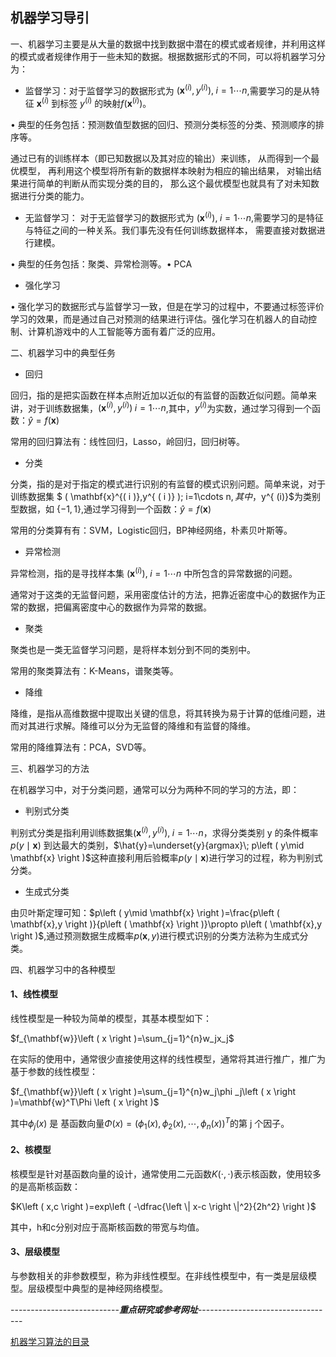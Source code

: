 ## 机器学习导引

一、机器学习主要是从大量的数据中找到数据中潜在的模式或者规律，并利用这样的模式或者规律作用于一些未知的数据。根据数据形式的不同，可以将机器学习分为：

- 监督学习：对于监督学习的数据形式为 $\left ( \mathbf{x}^{\left ( i \right )},y^{\left ( i \right )} \right ),\; i=1\cdots n$,需要学习的是从特征 $\mathbf{x}^{\left ( i \right )}$ 到标签 $y^{\left ( i \right )}$ 的映射$f\left ( \mathbf{x}^{\left ( i \right )} \right )$。

• 典型的任务包括：预测数值型数据的回归、预测分类标签的分类、预测顺序的排序等。

通过已有的训练样本（即已知数据以及其对应的输出）来训练， 从而得到一个最优模型， 再利用这个模型将所有新的数据样本映射为相应的输出结果， 对输出结果进行简单的判断从而实现分类的目的， 那么这个最优模型也就具有了对未知数据进行分类的能力。

- 无监督学习： 对于无监督学习的数据形式为 $\left ( \mathbf{x}^{\left ( i \right )} \right ),\; i=1\cdots n$,需要学习的是特征与特征之间的一种关系。我们事先没有任何训练数据样本， 需要直接对数据进行建模。

• 典型的任务包括：聚类、异常检测等。• PCA

- 强化学习

• 强化学习的数据形式与监督学习一致，但是在学习的过程中，不要通过标签评价学习的效果，而是通过自己对预测的结果进行评估。强化学习在机器人的自动控制、计算机游戏中的人工智能等方面有着广泛的应用。

二、机器学习中的典型任务

- 回归

回归，指的是把实函数在样本点附近加以近似的有监督的函数近似问题。简单来讲，对于训练数据集，$\left ( \mathbf{x}^{\left ( i \right )},y^{\left ( i \right )} \right )\; i=1\cdots n$,其中，$y^{ ( i  )}$为实数，通过学习得到一个函数：$\hat{y}=f\left ( \mathbf{x} \right )$

常用的回归算法有：线性回归，Lasso，岭回归，回归树等。

- 分类

分类，指的是对于指定的模式进行识别的有监督的模式识别问题。简单来说，对于训练数据集 $ ( \mathbf{x}^{( i )},y^{ ( i )} )\; i=1\cdots n$,其中，$y^{ (i)}$为类别型数据，如 $\{ -1,1 \}$,通过学习得到一个函数：$\hat{y}=f ( \mathbf{x} )$

常用的分类算有有：SVM，Logistic回归，BP神经网络，朴素贝叶斯等。

- 异常检测

异常检测，指的是寻找样本集 $\left ( \mathbf{x}^{\left ( i \right )} \right ),\; i=1\cdots n$ 中所包含的异常数据的问题。

通常对于这类的无监督问题，采用密度估计的方法，把靠近密度中心的数据作为正常的数据，把偏离密度中心的数据作为异常的数据。

- 聚类

聚类也是一类无监督学习问题，是将样本划分到不同的类别中。

常用的聚类算法有：K-Means，谱聚类等。

- 降维

降维，是指从高维数据中提取出关键的信息，将其转换为易于计算的低维问题，进而对其进行求解。降维可以分为无监督的降维和有监督的降维。

常用的降维算法有：PCA，SVD等。

三、机器学习的方法

在机器学习中，对于分类问题，通常可以分为两种不同的学习的方法，即：

- 判别式分类

判别式分类是指利用训练数据集$\left ( \mathbf{x}^{\left ( i \right )},y^{\left ( i \right )} \right ),\; i=1\cdots n$，求得分类类别 y 的条件概率$p\left ( y\mid \mathbf{x} \right )$ 到达最大的类别，$\hat{y}=\underset{y}{argmax}\; p\left ( y\mid \mathbf{x} \right )$这种直接利用后验概率$p\left ( y\mid \mathbf{x} \right )$进行学习的过程，称为判别式分类。

- 生成式分类

由贝叶斯定理可知：$p\left ( y\mid \mathbf{x} \right )=\frac{p\left ( \mathbf{x},y \right )}{p\left ( \mathbf{x} \right )}\propto p\left ( \mathbf{x},y \right )$,通过预测数据生成概率$p\left ( \mathbf{x},y \right )$进行模式识别的分类方法称为生成式分类。

四、机器学习中的各种模型

#### 1、线性模型

线性模型是一种较为简单的模型，其基本模型如下：

$f_{\mathbf{w}}\left ( x \right )=\sum_{j=1}^{n}w_jx_j$

在实际的使用中，通常很少直接使用这样的线性模型，通常将其进行推广，推广为基于参数的线性模型：

$f_{\mathbf{w}}\left ( x \right )=\sum_{j=1}^{n}w_j\phi _j\left ( x \right )=\mathbf{w}^T\Phi \left ( x \right )$

其中$\phi _j\left ( x \right )$ 是 基函数向量$\Phi \left ( x \right )=\left ( \phi _1\left ( x \right ),\phi _2\left ( x \right ),\cdots ,\phi _n\left ( x \right ) \right )^T$的第 j 个因子。

#### 2、核模型

核模型是针对基函数向量的设计，通常使用二元函数$K\left ( \cdot ,\cdot  \right )$表示核函数，使用较多的是高斯核函数：

$K\left ( x,c  \right )=exp\left ( -\dfrac{\left \| x-c \right \|^2}{2h^2} \right )$

其中，h和c分别对应于高斯核函数的带宽与均值。

#### 3、层级模型

与参数相关的非参数模型，称为非线性模型。在非线性模型中，有一类是层级模型。层级模型中典型的是神经网络模型。

---------------------------***重点研究或参考网址***----------------------------------

[机器学习算法的目录](https://blog.csdn.net/google19890102/article/details/39781573)

